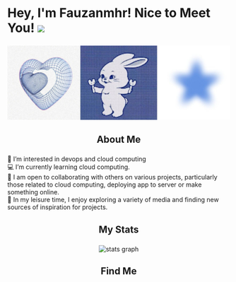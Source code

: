 # Hey, I'm Fauzanmhr! Nice to Meet You! <img src="https://raw.githubusercontent.com/MartinHeinz/MartinHeinz/master/wave.gif" width="30px">

###

<div align="center">
  <img height="" src="https://github.com/Fauzanmhr/Fauzanmhr/blob/main/banner.jpg?raw=true"  />
</div>

###

<h2 align="center">About Me</h2>

###

🤖 I’m interested in devops and cloud computing\
💻 I’m currently learning cloud computing. \
🤝 I am open to collaborating with others on various projects, particularly those related to cloud computing, deploying app to server or make something online.\
🌟 In my leisure time, I enjoy exploring a variety of media and finding new sources of inspiration for projects.
###

<h2 align="center">My Stats</h2>

###

<div align="center">
  <img src="http://github-profile-summary-cards.vercel.app/api/cards/profile-details?username=fauzanmhr&theme=bear" width=750  alt="stats graph"/>

</div>

###


<h2 align="center">Find Me</h2>

###

<div align="center">
  <a href="https://img.shields.io/badge/LinkedIn-0077B5?style=for-the-badge&logo=linkedin&logoColor=white" height="40" alt="linkedin logo"  /></a>
</div>

###

